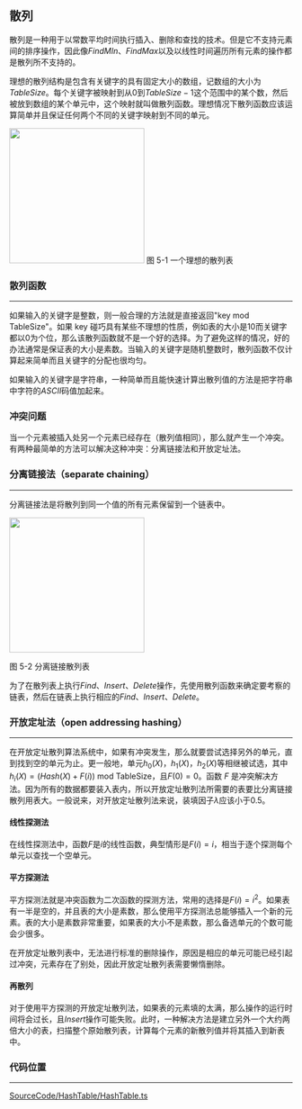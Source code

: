 <!-- @format -->

## 散列

散列是一种用于以常数平均时间执行插入、删除和查找的技术。但是它不支持元素间的排序操作，因此像$FindMIn$、$FindMax$以及以线性时间遍历所有元素的操作都是散列所不支持的。

理想的散列结构是包含有关键字的具有固定大小的数组，记数组的大小为$TableSize$。每个关键字被映射到从$0$到$TableSize-1$这个范围中的某个数，然后被放到数组的某个单元中，这个映射就叫做散列函数。理想情况下散列函数应该运算简单并且保证任何两个不同的关键字映射到不同的单元。

<image  height="240" src="../../Assets/Images/ch5/5-1.png" />
图 5-1 一个理想的散列表

### 散列函数

---

如果输入的关键字是整数，则一般合理的方法就是直接返回"key mod TableSize"。如果 key 碰巧具有某些不理想的性质，例如表的大小是$10$而关键字都以$0$为个位，那么该散列函数就不是一个好的选择。为了避免这样的情况，好的办法通常是保证表的大小是素数。当输入的关键字是随机整数时，散列函数不仅计算起来简单而且关键字的分配也很均匀。

如果输入的关键字是字符串，一种简单而且能快速计算出散列值的方法是把字符串中字符的$ASCII$码值加起来。

### 冲突问题

当一个元素被插入处另一个元素已经存在（散列值相同），那么就产生一个冲突。有两种最简单的方法可以解决这种冲突：分离链接法和开放定址法。

### 分离链接法（separate chaining）

---

分离链接法是将散列到同一个值的所有元素保留到一个链表中。

<image  height="240" src="../../Assets/Images/ch5/5-2.png" />

图 5-2 分离链接散列表

为了在散列表上执行$Find$、$Insert$、$Delete$操作，先使用散列函数来确定要考察的链表，然后在链表上执行相应的$Find$、$Insert$、$Delete$。

### 开放定址法（open addressing hashing）

---

在开放定址散列算法系统中，如果有冲突发生，那么就要尝试选择另外的单元，直到找到空的单元为止。更一般地，单元$h_0(X)$，$h_1(X)$，$h_2(X)$等相继被试选，其中$h_i(X)=(Hash(X)+F(i))$ mod TableSize，且$F(0)=0$。函数 $F$ 是冲突解决方法。因为所有的数据都要装入表内，所以开放定址散列法所需要的表要比分离链接散列用表大。一般说来，对开放定址散列法来说，装填因子$\lambda$应该小于$0.5$。

#### 线性探测法

在线性探测法中，函数$F$是$i$的线性函数，典型情形是$F(i)=i$，相当于逐个探测每个单元以查找一个空单元。

#### 平方探测法

平方探测法就是冲突函数为二次函数的探测方法，常用的选择是$F(i)=i^2$。如果表有一半是空的，并且表的大小是素数，那么使用平方探测法总能够插入一个新的元素。表的大小是素数非常重要，如果表的大小不是素数，那么备选单元的个数可能会少很多。

在开放定址散列表中，无法进行标准的删除操作，原因是相应的单元可能已经引起过冲突，元素存在了别处，因此开放定址散列表需要懒惰删除。

#### 再散列

对于使用平方探测的开放定址散列法，如果表的元素填的太满，那么操作的运行时间将会过长，且$Insert$操作可能失败。此时，一种解决方法是建立另外一个大约两倍大小的表，扫描整个原始散列表，计算每个元素的新散列值并将其插入到新表中。

### 代码位置

---

[SourceCode/HashTable/HashTable.ts](../../SourceCode/HashTable/HashTable.ts)
